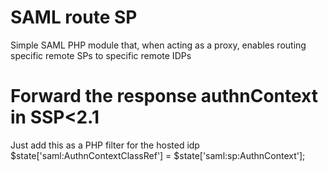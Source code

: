 # SAML route SP

Simple SAML PHP module that, when acting as a proxy, enables routing specific remote SPs to specific remote IDPs


# Forward the response authnContext in SSP<2.1
Just add this as a PHP filter for the hosted idp
$state['saml:AuthnContextClassRef'] = $state['saml:sp:AuthnContext'];
